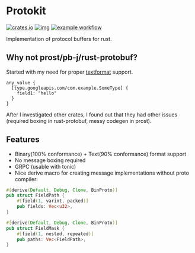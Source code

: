 # Protokit

[![crates.io](https://img.shields.io/crates/v/protokit.svg)](https://crates.io/crates/protokit)
[![img](https://img.shields.io/docsrs/protokit)](https://docs.rs/protokit/latest)
[![example workflow](https://github.com/semtexzv/protokit/actions/workflows/rust.yml/badge.svg)](https://github.com/semtexzv/protokit/actions/workflows/rust.yml)

Implementation of protocol buffers for rust.

## Why not prost/pb-j/rust-protobuf?

Started with my need for
proper [textformat](https://protobuf.dev/reference/protobuf/textformat-spec/#any)
support.

```prototext
any_value {
  [type.googleapis.com/com.example.SomeType] {
    field1: "hello"
  }
}
```

After I investigated other crates, I found out that they had other issues (required
boxing in rust-protobuf, messy codegen in prost).

## Features
- Binary(100% conformance) + Text(90% conformance) format support
- No message boxing required
- GRPC (usable with tonic)
- Nice derive macro for creating message implementations without proto compiler:
```rust
#[derive(Default, Debug, Clone, BinProto)]
pub struct FieldPath {
    #[field(1, varint, packed)]
    pub fields: Vec<u32>,
}

#[derive(Default, Debug, Clone, BinProto)]
pub struct FieldMask {
    #[field(1, nested, repeated)]
    pub paths: Vec<FieldPath>,
}
```
